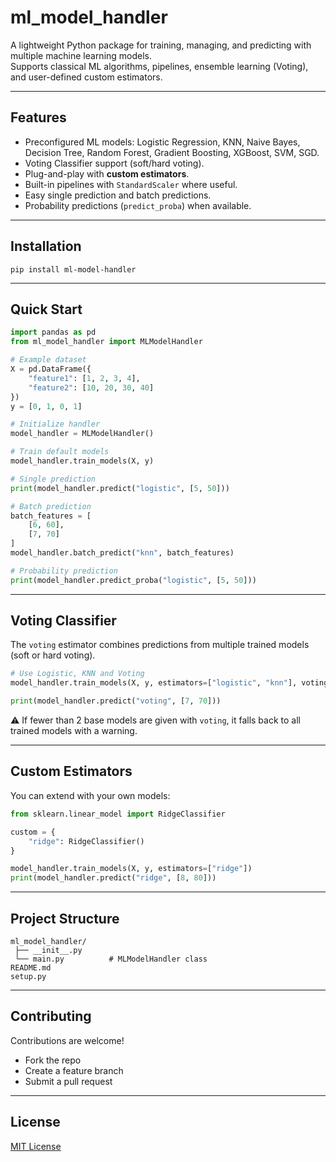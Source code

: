 # ml_model_handler

A lightweight Python package for training, managing, and predicting with multiple machine learning models.  
Supports classical ML algorithms, pipelines, ensemble learning (Voting), and user-defined custom estimators.  

---

## Features
- Preconfigured ML models: Logistic Regression, KNN, Naive Bayes, Decision Tree, Random Forest, Gradient Boosting, XGBoost, SVM, SGD.  
- Voting Classifier support (soft/hard voting).  
- Plug-and-play with **custom estimators**.  
- Built-in pipelines with `StandardScaler` where useful.  
- Easy single prediction and batch predictions.  
- Probability predictions (`predict_proba`) when available.  

---

## Installation
```
pip install ml-model-handler
```

---

## Quick Start

```python
import pandas as pd
from ml_model_handler import MLModelHandler

# Example dataset
X = pd.DataFrame({
    "feature1": [1, 2, 3, 4],
    "feature2": [10, 20, 30, 40]
})
y = [0, 1, 0, 1]

# Initialize handler
model_handler = MLModelHandler()

# Train default models
model_handler.train_models(X, y)

# Single prediction
print(model_handler.predict("logistic", [5, 50]))

# Batch prediction
batch_features = [
    [6, 60],
    [7, 70]
]
model_handler.batch_predict("knn", batch_features)

# Probability prediction
print(model_handler.predict_proba("logistic", [5, 50]))
```

---

## Voting Classifier

The `voting` estimator combines predictions from multiple trained models (soft or hard voting).

```python
# Use Logistic, KNN and Voting
model_handler.train_models(X, y, estimators=["logistic", "knn"], voting_type="soft")

print(model_handler.predict("voting", [7, 70]))
```

⚠️ If fewer than 2 base models are given with `voting`, it falls back to all trained models with a warning.

---

## Custom Estimators

You can extend with your own models:

```python
from sklearn.linear_model import RidgeClassifier

custom = {
    "ridge": RidgeClassifier()
}

model_handler.train_models(X, y, estimators=["ridge"])
print(model_handler.predict("ridge", [8, 80]))
```

---

## Project Structure
```
ml_model_handler/
 ├── __init__.py
 └── main.py          # MLModelHandler class
README.md
setup.py
```

---

## Contributing
Contributions are welcome!  
- Fork the repo  
- Create a feature branch  
- Submit a pull request

---

## License
[MIT License](https://github.com/Rucha-Ambaliya/ml_model_handler/blob/main/LICENSE)